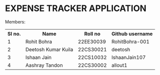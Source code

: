 # EXPENSE TRACKER APPLICATION

Members:

<table>
  <tr>
    <th>Sl no.</th>
    <th>Name</th>
    <th>Roll no</th>
    <th>Github username</th>
  </tr>
  <tr>
    <td>1</td>
    <td>Rohit Bohra</td>
    <td>22EE30039</td>
    <td>RohitBohra-001</td>
  </tr>
  <tr>
    <td>2</td>
    <td>Deetosh Kumar Kuila</td>
    <td>22CS30021</td>
    <td>deetosh</td>
  </tr>
  <tr>
    <td>3</td>
    <td>Ishaan Jain</td>
    <td>22CS10032</td>
    <td>IshaanJain107</td>
  </tr>
  <tr>
    <td>4</td>
    <td>Aashray Tandon</td>
    <td>22CS30002</td>
    <td>allout1</td>
  </tr>
</table>
